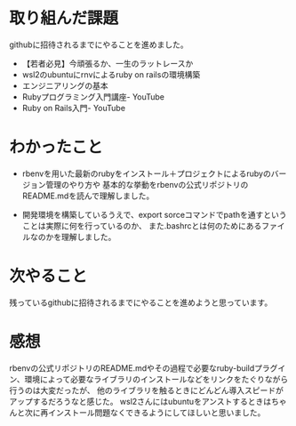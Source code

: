# 取り組んだ課題
githubに招待されるまでにやることを進めました。

- 【若者必見】今頑張るか、一生のラットレースか
- wsl2のubuntuにrnvによるruby on railsの環境構築
- エンジニアリングの基本
- Rubyプログラミング入門講座- YouTube
- Ruby on Rails入門- YouTube

# わかったこと
- rbenvを用いた最新のrubyをインストール＋プロジェクトによるrubyのバージョン管理のやり方や
  基本的な挙動をrbenvの公式リポジトリのREADME.mdを読んで理解しました。
  
- 開発環境を構築しているうえで、export sorceコマンドでpathを通すということは実際に何を行っているのか、
  また.bashrcとは何のためにあるファイルなのかを理解しました。

# 次やること
残っているgithubに招待されるまでにやることを進めようと思っています。

# 感想
rbenvの公式リポジトリのREADME.mdやその過程で必要なruby-buildプラグイン、環境によって必要なライブラリのインストールなどをリンクをたぐりながら行うのは大変だったが、
他のライブラリを触るときにどんどん導入スピードがアップするだろうなと感じた。
wsl2さんにはubuntuをアンストするときはちゃんと次に再インストール問題なくできるようにしてほしいと思いました。
